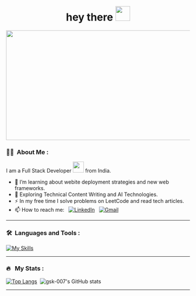 <h1 align="center">hey there <img src="https://media.giphy.com/media/hvRJCLFzcasrR4ia7z/giphy.gif" width="40"></h1>

<p align="center"><img src="https://media.giphy.com/media/dWesBcTLavkZuG35MI/giphy.gif" width="600" height="300"  /></p>

### :man_technologist: &nbsp;About Me :

I am a Full Stack Developer <img src="https://media.giphy.com/media/WUlplcMpOCEmTGBtBW/giphy.gif" width="30"> from India.

- 🔭 I’m learning about webite deployment strategies and new web frameworks.
- 🌱 Exploring Technical Content Writing and AI Technologies.
- ⚡ In my free time I solve problems on LeetCode and read tech articles.
- 📫 How to reach me: &nbsp; <a href="https://www.linkedin.com/in/gursimrat-singh-kalra/"><img alt="LinkedIn" src="https://img.shields.io/badge/linkedin%20-%230077B5.svg?&style=flat&logo=linkedin&logoColor=white"/></a> &nbsp; <a href="mailto:gsingh16742@gmail.com"><img alt="Gmail" src="https://img.shields.io/badge/Gmail-D14836?style=flat&logo=gmail&logoColor=white" /></a> &nbsp;
---

### 🛠 &nbsp;Languages and Tools :
[![My Skills](https://skillicons.dev/icons?i=html,css,js,bootstrap,git,github,java,md,react,nodejs,express,redux,mongodb,mysql,netlify,nextjs,powershell,linux,prisma,py,vscode,docker,bots)](https://skillicons.dev)

---

### 🔥 &nbsp; My Stats :
[![Top Langs](https://github-readme-stats.vercel.app/api/top-langs/?username=gsk-007&layout=compact&theme=radical)](https://https://github.com/gsk-007)&nbsp;
![gsk-007's GitHub stats](https://github-readme-stats.vercel.app/api?username=gsk-007&show_icons=true&theme=radical)

---


















